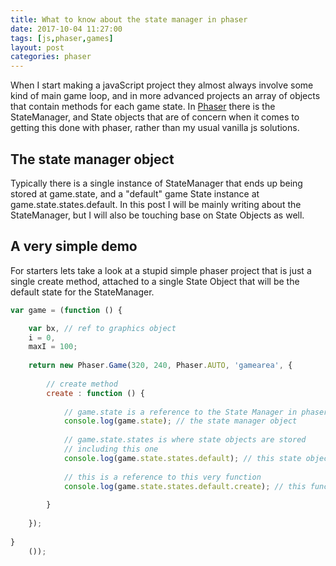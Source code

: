 ```yaml
---
title: What to know about the state manager in phaser
date: 2017-10-04 11:27:00
tags: [js,phaser,games]
layout: post
categories: phaser
---
```


When I start making a javaScript project they almost always involve some kind of main game loop, and in more advanced projects an array of objects that contain methods for each game state. In [Phaser](http://phaser.io/) there is the StateManager, and State objects that are of concern when it comes to getting this done with phaser, rather than my usual vanilla js solutions.

<!-- more -->

## The state manager object

Typically there is a single instance of StateManager that ends up being stored at game.state, and a "default" game State instance at game.state.states.default. In this post I will be mainly writing about the StateManager, but I will also be touching base on State Objects as well.

## A very simple demo

For starters lets take a look at a stupid simple phaser project that is just a single create method, attached to a single State Object that will be the default state for the StateManager.

```js
var game = (function () {

    var bx, // ref to graphics object
    i = 0,
    maxI = 100;
 
    return new Phaser.Game(320, 240, Phaser.AUTO, 'gamearea', {
 
        // create method
        create : function () {
 
            // game.state is a reference to the State Manager in phaser
            console.log(game.state); // the state manager object
 
            // game.state.states is where state objects are stored
            // including this one
            console.log(game.state.states.default); // this state object
 
            // this is a reference to this very function
            console.log(game.state.states.default.create); // this function
 
        }
 
    });
 
}
    ());
```